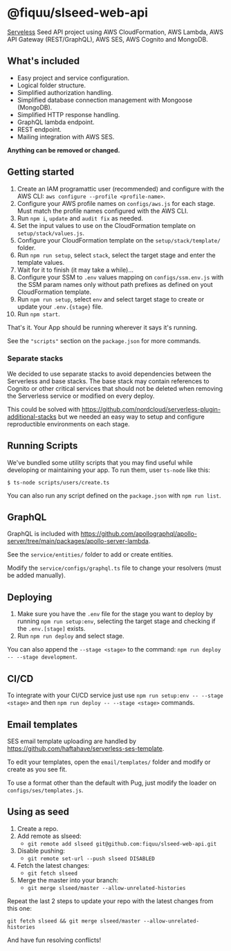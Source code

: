 # @fiquu/slseed-web-api

[Serveless](https://www.serverless.com/) Seed API project using AWS CloudFormation, AWS Lambda, AWS API Gateway (REST/GraphQL), AWS SES, AWS Cognito and MongoDB.

## What's included

- Easy project and service configuration.
- Logical folder structure.
- Simplified authorization handling.
- Simplified database connection management with Mongoose (MongoDB).
- Simplified HTTP response handling.
- GraphQL lambda endpoint.
- REST endpoint.
- Mailing integration with AWS SES.

**Anything can be removed or changed.**

## Getting started

1. Create an IAM programattic user (recommended) and configure with the AWS CLI: `aws configure --profile <profile-name>`.
1. Configure your AWS profile names on `configs/aws.js` for each stage. Must match the profile names configured with the AWS CLI.
1. Run `npm i`, `update` and `audit fix` as needed.
1. Set the input values to use on the CloudFormation template on `setup/stack/values.js`.
1. Configure your CloudFormation template on the `setup/stack/template/` folder.
1. Run `npm run setup`, select `stack`, select the target stage and enter the template values.
1. Wait for it to finish (it may take a while)...
1. Configure your SSM to `.env` values mapping on `configs/ssm.env.js` with the SSM param names only without path prefixes as defined on yout CloudFormation template.
1. Run `npm run setup`, select `env` and select target stage to create or update your `.env.{stage}` file.
1. Run `npm start`.

That's it. Your App should be running wherever it says it's running.

See the `"scripts"` section on the `package.json` for more commands.

### Separate stacks

We decided to use separate stacks to avoid dependencies between the Serverless and base stacks. The base stack may contain references to Cognito  or other critical services that should not be deleted when removing the Serverless service or modified on every deploy.

This could be solved with https://github.com/nordcloud/serverless-plugin-additional-stacks but we needed an easy way to setup and configure reproductible environments on each stage.

## Running Scripts

We've bundled some utility scripts that you may find useful while developing or maintaining your app. To run them, user `ts-node` like this:

`$ ts-node scripts/users/create.ts`

You can also run any script defined on the `package.json` with `npm run list`.

## GraphQL

GraphQL is included with https://github.com/apollographql/apollo-server/tree/main/packages/apollo-server-lambda.

See the `service/entities/` folder to add or create entities.

Modify the `service/configs/graphql.ts` file to change your resolvers (must be added manually).

## Deploying

1. Make sure you have the `.env` file for the stage you want to deploy by running `npm run setup:env`, selecting the target stage and checking if the `.env.[stage]` exists.
1. Run `npm run deploy` and select stage.

You can also append the `--stage <stage>` to the command: `npm run deploy -- --stage development`.

## CI/CD

To integrate with your CI/CD service just use `npm run setup:env -- --stage <stage>` and then `npm run deploy -- --stage <stage>` commands.

## Email templates

SES email template uploading are handled by https://github.com/haftahave/serverless-ses-template.

To edit your templates, open the `email/templates/` folder and modify or create as you see fit.

To use a format other than the default with Pug, just modify the loader on `configs/ses/templates.js`.

## Using as seed

1. Create a repo.
1. Add remote as slseed:
    - `git remote add slseed git@github.com:fiquu/slseed-web-api.git`
1. Disable pushing:
    - `git remote set-url --push slseed DISABLED`
1. Fetch the latest changes:
    - `git fetch slseed`
1. Merge the master into your branch:
    - `git merge slseed/master --allow-unrelated-histories`

Repeat the last 2 steps to update your repo with the latest changes from this one:

`git fetch slseed && git merge slseed/master --allow-unrelated-histories`

And have fun resolving conflicts!

